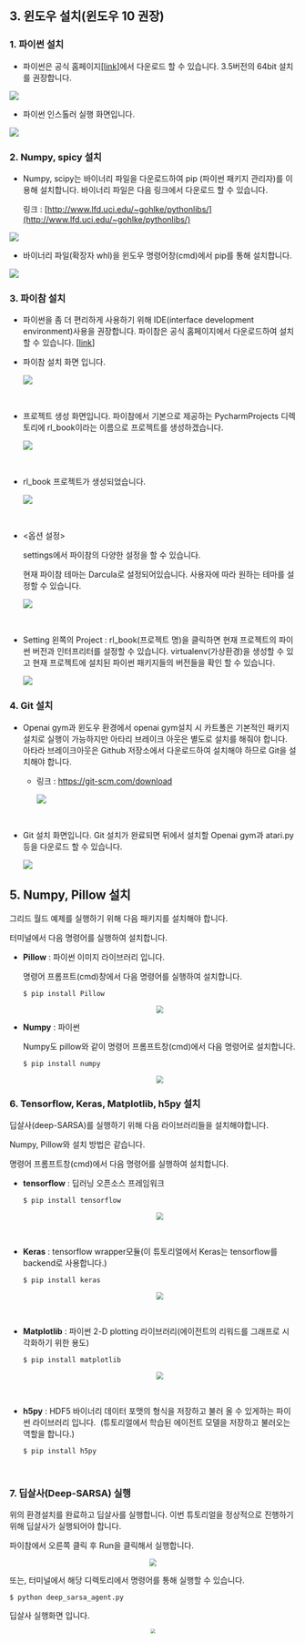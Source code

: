 ## 3. 윈도우 설치(윈도우 10 권장)

### 1. 파이썬 설치

- 파이썬은 공식 홈페이지[[link]](https://www.python.org/downloads/windows/)에서 다운로드 할 수 있습니다. 3.5버전의 64bit 설치를 권장합니다.

<img src='./img/numpy_install2.png'>

- 파이썬 인스톨러 실행 화면입니다.

<img src="./img/python_install.png">





### 2. Numpy, spicy 설치

- Numpy, scipy는 바이너리 파일을 다운로드하여 pip (파이썬 패키지 관리자)를 이용해 설치합니다. 바이너리 파일은 다음 링크에서 다운로드 할 수 있습니다. 

  링크 : [http://www.lfd.uci.edu/~gohlke/pythonlibs/](http://www.lfd.uci.edu/~gohlke/pythonlibs/)

<img src="./img/numpy_install.png">

- 바이너리 파일(확장자 whl)을 윈도우 명령어창(cmd)에서 pip를 통해 설치합니다.

<img src="./img/numpy_install3.png">



### 3. 파이참 설치

- 파이썬을 좀 더 편리하게 사용하기 위해 IDE(interface development environment)사용을 권장합니다. 파이참은 공식 홈페이지에서 다운로드하여 설치할 수 있습니다. [[link](https://www.jetbrains.com/pycharm/download/#section=windows)]

- 파이참 설치 화면 입니다.

   <img src='./img/win_pycharm_install1.png'>

   ​

- 프로젝트 생성 화면입니다. 파이참에서 기본으로 제공하는 PycharmProjects 디렉토리에 rl_book이라는 이름으로 프로젝트를 생성하겠습니다.

   <img src="./img/win_pycharm_project.png">

   ​

- rl_book 프로젝트가 생성되었습니다.

  <img src='./img/win_pycharm_project2.png'>

  ​

- <옵션 설정> 

  settings에서 파이참의 다양한 설정을 할 수 있습니다.

  현재 파이참 테마는 Darcula로 설정되어있습니다. 사용자에 따라 원하는 테마를 설정할 수 있습니다.

  <img src='./img/win_pycharm_settings.png'>

  ​

- Setting 왼쪽의 Project : rl_book(프로젝트 명)을 클릭하면 현재 프로젝트의 파이썬 버전과 인터프리터를 설정할 수 있습니다. virtualenv(가상환경)을 생성할 수 있고 현재 프로젝트에 설치된 파이썬 패키지들의 버전들을 확인 할 수 있습니다.

   <img src='./img/win_pycharm_setting2.png'>



### 4. Git 설치

- Openai gym과 윈도우 환경에서 openai gym설치 시 카트폴은 기본적인 패키지 설치로 실행이 가능하지만 아타리 브레이크 아웃은 별도로 설치를 해줘야 합니다. 아타라 브레이크아웃은 Github 저장소에서 다운로드하여 설치해야 하므로 Git을 설치해야 합니다.  
  - 링크 : https://git-scm.com/download

     <img src="./img/win_git.png">

  ​

- Git 설치 화면입니다. Git 설치가 완료되면 뒤에서 설치할 Openai gym과 atari.py등을 다운로드 할 수 있습니다.

    <img src='./img/win_git2.png' >




## 5. Numpy, Pillow 설치

그리드 월드 예제를 실행하기 위해 다음 패키지를 설치해야 합니다.

터미널에서 다음 명령어를 실행하여 설치합니다.

- **Pillow** : 파이썬 이미지 라이브러리 입니다.

  명령어 프롬프트(cmd)창에서 다음 명령어를 실행하여 설치합니다.

  ```shell
  $ pip install Pillow
  ```

  <p align="center"><img src="./install_image/install_pillow.png" style="zoom:80%">





- **Numpy** : 파이썬 

  Numpy도 pillow와 같이 명령어 프롬프트창(cmd)에서 다음 명령어로 설치합니다.

  ```shell
  $ pip install numpy
  ```

  <p align="center"><img src="./install_image/install_numpy.png" style="zoom:80%">




### 6. Tensorflow, Keras, Matplotlib, h5py 설치

딥살사(deep-SARSA)를 실행하기 위해 다음 라이브러리들을 설치해야합니다.

Numpy, Pillow와 설치 방법은 같습니다.

명령어 프롬프트창(cmd)에서 다음 명령어를 실행하여 설치합니다.

- **tensorflow** : 딥러닝 오픈소스 프레임워크

  ```shell
  $ pip install tensorflow
  ```

  <p align="center"><img src="./install_image/install_tensorflow.png" style="zoom:80%"></p

  ​


- **Keras** : tensorflow wrapper모듈(이 튜토리얼에서 Keras는 tensorflow를 backend로 사용합니다.)

  ```shell
  $ pip install keras
  ```

  <p align="center"><img src="./install_image/install_keras.png" style="zoom:80%"></p>

  ​

- **Matplotlib** : 파이썬 2-D plotting 라이브러리(에이전트의 리워드를 그래프로 시각화하기 위한 용도)

  ```shell
  $ pip install matplotlib
  ```

  <p align="center"><img src="./install_image/install_matplotlib.png" style="zoom:80%"></p>

  ​

- **h5py** : HDF5 바이너리 데이터 포맷의 형식을 저장하고 불러 올 수 있게하는 파이썬 라이브러리 입니다.
  ​            (튜토리얼에서 학습된 에이전트 모델을 저장하고 불러오는 역할을 합니다.) 

  ```shell
  $ pip install h5py
  ```

  ​


### 7. 딥살사(Deep-SARSA) 실행

위의 환경설치를 완료하고 딥살사를 실행합니다. 이번 튜토리얼을 정상적으로 진행하기 위해 딥살사가 실행되어야 합니다.

파이참에서 오른쪽 클릭 후 Run을 클릭해서 실행합니다.

<p align="center"><img src="./install_image/deep_sarsa_run.png" style="zoom:80%"></p>

또는, 터미널에서 해당 디렉토리에서 명령어를 통해 실행할 수 있습니다.

```shell
$ python deep_sarsa_agent.py
```

딥살사 실행화면 입니다.

<p align="center"><img src="./install_image/deep_sarsa_run2.png" style="zoom:50%"></p>

